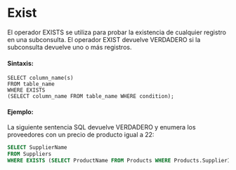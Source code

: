# Exist
El operador EXISTS se utiliza para probar la existencia de cualquier registro en una subconsulta.
El operador EXIST devuelve VERDADERO si la subconsulta devuelve uno o más registros.

#### Sintaxis:
```ssh
SELECT column_name(s)
FROM table_name
WHERE EXISTS
(SELECT column_name FROM table_name WHERE condition);
```

#### Ejemplo:

La siguiente sentencia SQL devuelve VERDADERO y enumera los proveedores con un precio de producto igual a 22:

```sql
SELECT SupplierName
FROM Suppliers
WHERE EXISTS (SELECT ProductName FROM Products WHERE Products.SupplierID = Suppliers.supplierID AND Price = 22);
```